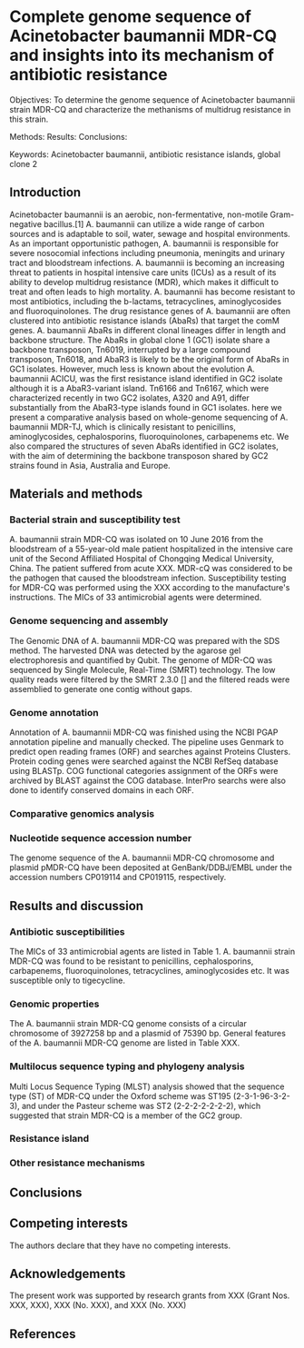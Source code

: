 # Complete genome sequence of Acinetobacter baumannii MDR-CQ and insights into its mechanism of antibiotic resistance


Objectives: To determine the genome sequence of Acinetobacter baumannii strain MDR-CQ and characterize the methanisms of multidrug resistance in this strain.

Methods:
Results:
Conclusions:

Keywords: Acinetobacter baumannii, antibiotic resistance islands, global clone 2


## Introduction

Acinetobacter baumannii is an aerobic, non-fermentative, non-motile Gram-negative bacillus.[1] A. baumannii can utilize a wide range of carbon sources and is adaptable to soil, water, sewage and hospital environments. As an important opportunistic pathogen, A. baumannii is responsible for severe nosocomial infections including pneumonia, meningits and urinary tract and bloodstream infections. A. baumannii is becoming an increasing threat to patients in hospital intensive care units (ICUs) as a result of its ability to develop multidrug resistance (MDR), which makes it difficult to treat and often leads to high mortality. A. baumannii has become resistant to most antibiotics, including the b-lactams, tetracyclines, aminoglycosides and fluoroquinolones. The drug resistance genes of A. baumannii are often clustered into antibiotic resistance islands (AbaRs) that target the comM genes. A. baumannii AbaRs in different clonal lineages differ in length and backbone structure. The AbaRs in global clone 1 (GC1) isolate share a backbone transposon, Tn6019, interrupted by a large compound transposon, Tn6018, and AbaR3 is likely to be the original form of AbaRs in GC1 isolates. However, much less is known about the evolution A. baumannii ACICU, was the first resistance island identified in GC2 isolate although it is a AbaR3-variant island. Tn6166 and Tn6167, which were characterized recently in two GC2 isolates, A320 and A91, differ substantially from the AbaR3-type islands found in GC1 isolates. here we present a comparative analysis based on whole-genome sequencing of A. baumannii MDR-TJ, which is clinically resistant to penicillins, aminoglycosides, cephalosporins, fluoroquinolones, carbapenems etc. We also compared the structures of seven AbaRs identified in GC2 isolates, with the aim of determining the backbone transposon shared by GC2 strains found in Asia, Australia and Europe.

## Materials and methods

### Bacterial strain and susceptibility test

A. baumannii strain MDR-CQ was isolated on 10 June 2016 from the bloodstream of a 55-year-old male patient hospitalized in the intensive care unit of the Second Affiliated Hospital of Chongqing Medical University, China. The patient suffered from acute XXX. MDR-cQ was considered to be the pathogen that caused the bloodstream infection. Susceptibility testing for MDR-CQ was performed using the XXX according to the manufacture's instructions. The MICs of 33 antimicrobial agents were determined.


### Genome sequencing and assembly

The Genomic DNA of A. baumannii MDR-CQ was prepared with the SDS method. The harvested DNA was detected by the agarose gel electrophoresis and quantified by Qubit. The genome of MDR-CQ was sequenced by Single Molecule, Real-Time (SMRT) technology. The low quality reads were filtered by the SMRT 2.3.0 [] and the filtered reads were assemblied to generate one contig without gaps.


### Genome annotation

Annotation of A. baumannii MDR-CQ was finished using the NCBI PGAP annotation pipeline and manually checked. The pipeline uses Genmark to predict open reading frames (ORF) and searches against Proteins Clusters. Protein coding genes were searched against the NCBI RefSeq database using BLASTp. COG functional categories assignment of the ORFs were archived by BLAST against the COG database. InterPro searchs were also done to identify conserved domains in each ORF.

### Comparative genomics analysis


### Nucleotide sequence accession number

The genome sequence of the A. baumannii MDR-CQ chromosome and plasmid pMDR-CQ have been deposited at GenBank/DDBJ/EMBL under the accession numbers CP019114 and CP019115, respectively.


## Results and discussion
### Antibiotic susceptibilities

The MICs of 33 antimicrobial agents are listed in Table 1. A. baumannii strain MDR-CQ was found to be resistant to penicillins, cephalosporins, carbapenems, fluoroquinolones, tetracyclines, aminoglycosides etc. It was susceptible only to tigecycline.  

### Genomic properties

The A. baumannii strain MDR-CQ genome consists of a circular chromosome of 3927258 bp and a plasmid of 75390 bp. General features of the A. baumannii MDR-CQ genome are listed in Table XXX.

### Multilocus sequence typing and phylogeny analysis

Multi Locus Sequence Typing (MLST) analysis  showed that the sequence type (ST) of MDR-CQ under the Oxford scheme  was ST195 (2-3-1-96-3-2-3), and under the Pasteur scheme was ST2 (2-2-2-2-2-2-2), which suggested that strain MDR-CQ is a member of the GC2 group. 

### Resistance island

### Other resistance mechanisms

## Conclusions


## Competing interests

The authors declare that they have no competing interests.


## Acknowledgements

The present work was supported by research grants from XXX (Grant Nos. XXX, XXX), XXX (No. XXX), and XXX (No. XXX)


## References

